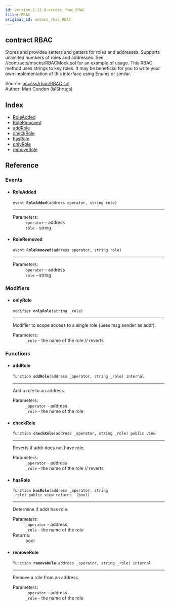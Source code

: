 ```yaml
---
id: version-1.12.0-access_rbac_RBAC
title: RBAC
original_id: access_rbac_RBAC
---
```


<div class="contract-doc"><div class="contract"><h2 class="contract-header"><span class="contract-kind">contract</span> RBAC</h2><p class="description">Stores and provides setters and getters for roles and addresses. Supports unlimited numbers of roles and addresses. See //contracts/mocks/RBACMock.sol for an example of usage. This RBAC method uses strings to key roles. It may be beneficial for you to write your own implementation of this interface using Enums or similar.</p><div class="source">Source: <a href="https://github.com/OpenZeppelin/zeppelin-solidity/blob/v1.12.0/contracts/access/rbac/RBAC.sol" target="_blank">access/rbac/RBAC.sol</a></div><div class="author">Author: Matt Condon (@Shrugs)</div></div><div class="index"><h2>Index</h2><ul><li><a href="access_rbac_RBAC.html#RoleAdded">RoleAdded</a></li><li><a href="access_rbac_RBAC.html#RoleRemoved">RoleRemoved</a></li><li><a href="access_rbac_RBAC.html#addRole">addRole</a></li><li><a href="access_rbac_RBAC.html#checkRole">checkRole</a></li><li><a href="access_rbac_RBAC.html#hasRole">hasRole</a></li><li><a href="access_rbac_RBAC.html#onlyRole">onlyRole</a></li><li><a href="access_rbac_RBAC.html#removeRole">removeRole</a></li></ul></div><div class="reference"><h2>Reference</h2><div class="events"><h3>Events</h3><ul><li><div class="item event"><span id="RoleAdded" class="anchor-marker"></span><h4 class="name">RoleAdded</h4><div class="body"><code class="signature">event <strong>RoleAdded</strong><span>(address operator, string role) </span></code><hr/><dl><dt><span class="label-parameters">Parameters:</span></dt><dd><div><code>operator</code> - address</div><div><code>role</code> - string</div></dd></dl></div></div></li><li><div class="item event"><span id="RoleRemoved" class="anchor-marker"></span><h4 class="name">RoleRemoved</h4><div class="body"><code class="signature">event <strong>RoleRemoved</strong><span>(address operator, string role) </span></code><hr/><dl><dt><span class="label-parameters">Parameters:</span></dt><dd><div><code>operator</code> - address</div><div><code>role</code> - string</div></dd></dl></div></div></li></ul></div><div class="modifiers"><h3>Modifiers</h3><ul><li><div class="item modifier"><span id="onlyRole" class="anchor-marker"></span><h4 class="name">onlyRole</h4><div class="body"><code class="signature">modifier <strong>onlyRole</strong><span>(string _role) </span></code><hr/><div class="description"><p>Modifier to scope access to a single role (uses msg.sender as addr).</p></div><dl><dt><span class="label-parameters">Parameters:</span></dt><dd><div><code>_role</code> - the name of the role // reverts</div></dd></dl></div></div></li></ul></div><div class="functions"><h3>Functions</h3><ul><li><div class="item function"><span id="addRole" class="anchor-marker"></span><h4 class="name">addRole</h4><div class="body"><code class="signature">function <strong>addRole</strong><span>(address _operator, string _role) </span><span>internal </span></code><hr/><div class="description"><p>Add a role to an address.</p></div><dl><dt><span class="label-parameters">Parameters:</span></dt><dd><div><code>_operator</code> - address</div><div><code>_role</code> - the name of the role</div></dd></dl></div></div></li><li><div class="item function"><span id="checkRole" class="anchor-marker"></span><h4 class="name">checkRole</h4><div class="body"><code class="signature">function <strong>checkRole</strong><span>(address _operator, string _role) </span><span>public </span><span>view </span></code><hr/><div class="description"><p>Reverts if addr does not have role.</p></div><dl><dt><span class="label-parameters">Parameters:</span></dt><dd><div><code>_operator</code> - address</div><div><code>_role</code> - the name of the role // reverts</div></dd></dl></div></div></li><li><div class="item function"><span id="hasRole" class="anchor-marker"></span><h4 class="name">hasRole</h4><div class="body"><code class="signature">function <strong>hasRole</strong><span>(address _operator, string _role) </span><span>public </span><span>view </span><span>returns  (bool) </span></code><hr/><div class="description"><p>Determine if addr has role.</p></div><dl><dt><span class="label-parameters">Parameters:</span></dt><dd><div><code>_operator</code> - address</div><div><code>_role</code> - the name of the role</div></dd><dt><span class="label-return">Returns:</span></dt><dd>bool</dd></dl></div></div></li><li><div class="item function"><span id="removeRole" class="anchor-marker"></span><h4 class="name">removeRole</h4><div class="body"><code class="signature">function <strong>removeRole</strong><span>(address _operator, string _role) </span><span>internal </span></code><hr/><div class="description"><p>Remove a role from an address.</p></div><dl><dt><span class="label-parameters">Parameters:</span></dt><dd><div><code>_operator</code> - address</div><div><code>_role</code> - the name of the role</div></dd></dl></div></div></li></ul></div></div></div>
